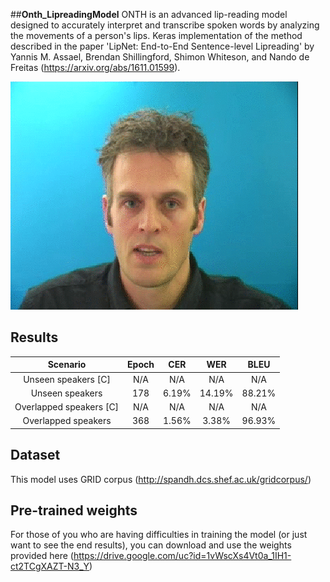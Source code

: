 
##**Onth_LipreadingModel**
ONTH is an advanced lip-reading model designed to accurately interpret and transcribe spoken words by analyzing the movements of a person's lips.
Keras implementation of the method described in the paper 'LipNet: End-to-End Sentence-level Lipreading' by Yannis M. Assael, Brendan Shillingford, Shimon Whiteson, and Nando de Freitas (https://arxiv.org/abs/1611.01599).



![LipNet performing prediction (subtitle alignment only for visualization)](/lipreading.gif)

## Results
|       Scenario          | Epoch |  CER  |  WER  |  BLEU |
|:-----------------------:|:-----:|:-----:|:-----:|:-----:|
|  Unseen speakers [C]    |  N/A  |  N/A  |  N/A  |  N/A  |
|    Unseen speakers      |  178  |  6.19%  |  14.19%  |  88.21%  |
| Overlapped speakers [C] |  N/A  |  N/A  |  N/A  |  N/A  |
|   Overlapped speakers   |  368  |  1.56%  |  3.38%  |  96.93%  |

## Dataset
This model uses GRID corpus (http://spandh.dcs.shef.ac.uk/gridcorpus/)
## Pre-trained weights
For those of you who are having difficulties in training the model (or just want to see the end results), you can download and use the weights provided here (https://drive.google.com/uc?id=1vWscXs4Vt0a_1IH1-ct2TCgXAZT-N3_Y)


